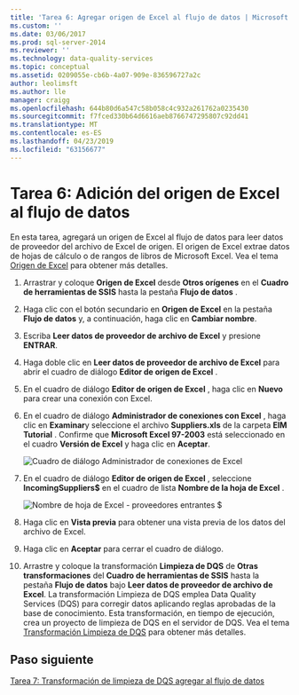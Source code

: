 ```yaml
---
title: 'Tarea 6: Agregar origen de Excel al flujo de datos | Microsoft Docs'
ms.custom: ''
ms.date: 03/06/2017
ms.prod: sql-server-2014
ms.reviewer: ''
ms.technology: data-quality-services
ms.topic: conceptual
ms.assetid: 0209055e-cb6b-4a07-909e-836596727a2c
author: leolimsft
ms.author: lle
manager: craigg
ms.openlocfilehash: 644b80d6a547c58b058c4c932a261762a0235430
ms.sourcegitcommit: f7fced330b64d6616aeb8766747295807c92dd41
ms.translationtype: MT
ms.contentlocale: es-ES
ms.lasthandoff: 04/23/2019
ms.locfileid: "63156677"
---
```

# <a name="task-6-adding-excel-source-to-the-data-flow"></a>Tarea 6: Adición del origen de Excel al flujo de datos
  En esta tarea, agregará un origen de Excel al flujo de datos para leer datos de proveedor del archivo de Excel de origen. El origen de Excel extrae datos de hojas de cálculo o de rangos de libros de Microsoft Excel. Vea el tema [Origen de Excel](../integration-services/data-flow/excel-source.md) para obtener más detalles.  
  
1.  Arrastrar y coloque **Origen de Excel** desde **Otros orígenes** en el **Cuadro de herramientas de SSIS** hasta la pestaña **Flujo de datos** .  
  
2.  Haga clic con el botón secundario en **Origen de Excel** en la pestaña **Flujo de datos** y, a continuación, haga clic en **Cambiar nombre**.  
  
3.  Escriba **Leer datos de proveedor de archivo de Excel** y presione **ENTRAR**.  
  
4.  Haga doble clic en **Leer datos de proveedor de archivo de Excel** para abrir el cuadro de diálogo **Editor de origen de Excel** .  
  
5.  En el cuadro de diálogo **Editor de origen de Excel** , haga clic en **Nuevo** para crear una conexión con Excel.  
  
6.  En el cuadro de diálogo **Administrador de conexiones con Excel** , haga clic en **Examinar**y seleccione el archivo **Suppliers.xls** de la carpeta **EIM Tutorial** . Confirme que **Microsoft Excel 97-2003** está seleccionado en el cuadro **Versión de Excel** y haga clic en **Aceptar**.  
  
     ![Cuadro de diálogo Administrador de conexiones de Excel](../../2014/tutorials/media/et-addingexcelsourcetothedataflow-01.jpg "cuadro de diálogo Administrador de conexiones de Excel")  
  
7.  En el cuadro de diálogo **Editor de origen de Excel** , seleccione **IncomingSuppliers$** en el cuadro de lista **Nombre de la hoja de Excel** .  
  
     ![Nombre de hoja de Excel - proveedores entrantes $](../../2014/tutorials/media/et-addingexcelsourcetothedataflow-02.jpg "nombre de hoja de Excel - proveedores entrantes $")  
  
8.  Haga clic en **Vista previa** para obtener una vista previa de los datos del archivo de Excel.  
  
9. Haga clic en **Aceptar** para cerrar el cuadro de diálogo.  
  
10. Arrastre y coloque la transformación **Limpieza de DQS** de **Otras transformaciones** del **Cuadro de herramientas de SSIS** hasta la pestaña **Flujo de datos** bajo **Leer datos de proveedor de archivo de Excel**. La transformación Limpieza de DQS emplea Data Quality Services (DQS) para corregir datos aplicando reglas aprobadas de la base de conocimiento. Esta transformación, en tiempo de ejecución, crea un proyecto de limpieza de DQS en el servidor de DQS. Vea el tema [Transformación Limpieza de DQS](https://msdn.microsoft.com/library/ee677619.aspx) para obtener más detalles.  
  
## <a name="next-step"></a>Paso siguiente  
 [Tarea 7: Transformación de limpieza de DQS agregar al flujo de datos](../integration-services/data-flow/data-flow.md)  
  
  
